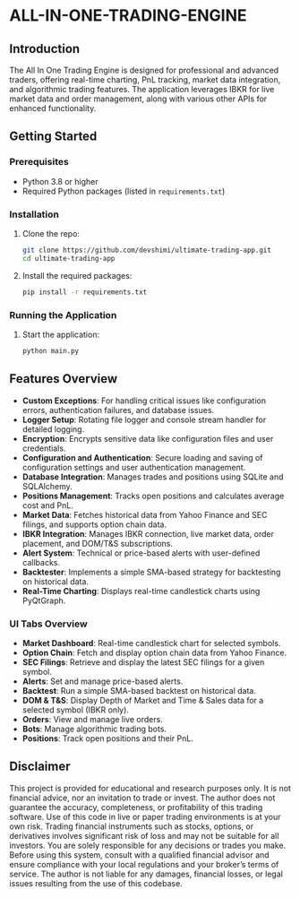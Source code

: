 # ALL-IN-ONE-TRADING-ENGINE

## Introduction
The All In One Trading Engine is designed for professional and advanced traders, offering real-time charting, PnL tracking, market data integration, and algorithmic trading features. The application leverages IBKR for live market data and order management, along with various other APIs for enhanced functionality.

## Getting Started

### Prerequisites
- Python 3.8 or higher
- Required Python packages (listed in `requirements.txt`)

### Installation
1. Clone the repo:
   ```sh
   git clone https://github.com/devshimi/ultimate-trading-app.git
   cd ultimate-trading-app
   ```
2. Install the required packages:
   ```sh
   pip install -r requirements.txt
   ```

### Running the Application
1. Start the application:
   ```sh
   python main.py
   ```

## Features Overview

- **Custom Exceptions**: For handling critical issues like configuration errors, authentication failures, and database issues.
- **Logger Setup**: Rotating file logger and console stream handler for detailed logging.
- **Encryption**: Encrypts sensitive data like configuration files and user credentials.
- **Configuration and Authentication**: Secure loading and saving of configuration settings and user authentication management.
- **Database Integration**: Manages trades and positions using SQLite and SQLAlchemy.
- **Positions Management**: Tracks open positions and calculates average cost and PnL.
- **Market Data**: Fetches historical data from Yahoo Finance and SEC filings, and supports option chain data.
- **IBKR Integration**: Manages IBKR connection, live market data, order placement, and DOM/T&S subscriptions.
- **Alert System**: Technical or price-based alerts with user-defined callbacks.
- **Backtester**: Implements a simple SMA-based strategy for backtesting on historical data.
- **Real-Time Charting**: Displays real-time candlestick charts using PyQtGraph.

### UI Tabs Overview
- **Market Dashboard**: Real-time candlestick chart for selected symbols.
- **Option Chain**: Fetch and display option chain data from Yahoo Finance.
- **SEC Filings**: Retrieve and display the latest SEC filings for a given symbol.
- **Alerts**: Set and manage price-based alerts.
- **Backtest**: Run a simple SMA-based backtest on historical data.
- **DOM & T&S**: Display Depth of Market and Time & Sales data for a selected symbol (IBKR only).
- **Orders**: View and manage live orders.
- **Bots**: Manage algorithmic trading bots.
- **Positions**: Track open positions and their PnL.

## Disclaimer
This project is provided for educational and research purposes only. It is not financial advice, nor an invitation to trade or invest.
The author does not guarantee the accuracy, completeness, or profitability of this trading software. Use of this code in live or paper trading environments is at your own risk.
Trading financial instruments such as stocks, options, or derivatives involves significant risk of loss and may not be suitable for all investors. You are solely responsible for any decisions or trades you make.
Before using this system, consult with a qualified financial advisor and ensure compliance with your local regulations and your broker’s terms of service.
The author is not liable for any damages, financial losses, or legal issues resulting from the use of this codebase.
